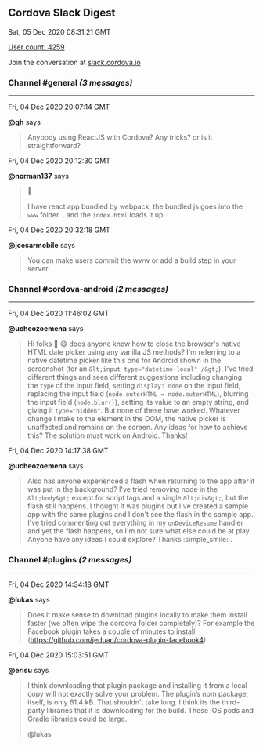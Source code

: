 ## Cordova Slack Digest
Sat, 05 Dec 2020 08:31:21 GMT

[User count: 4259](https://cordova.slack.com/)


Join the conversation at [slack.cordova.io](http://slack.cordova.io/)

### __Channel #general__ _(3 messages)_
---

Fri, 04 Dec 2020 20:07:14 GMT

__@gh__ says 
> Anybody using ReactJS with Cordova? Any tricks? or is it straightforward?
> 

Fri, 04 Dec 2020 20:12:30 GMT

__@norman137__ says 
> 👋
> 
> I have react app bundled by webpack, the bundled js goes into the `www` folder... and the `index.html` loads it up.
> 

Fri, 04 Dec 2020 20:32:18 GMT

__@jcesarmobile__ says 
> You can make users commit the www or add a build step in your server
> 

### __Channel #cordova-android__ _(2 messages)_
---

Fri, 04 Dec 2020 11:46:02 GMT

__@ucheozoemena__ says 
> Hi folks 👋 😄  does anyone know how to close the browser's native HTML date picker using any vanilla JS methods? I'm referring to a native datetime picker like this one for Android shown in the screenshot (for an `&lt;input type="datetime-local" /&gt;`). I've tried different things and seen different suggestions including changing the `type` of the input field, setting `display: none` on the input field, replacing the input field (`node.outerHTML = node.outerHTML`), blurring the input field (`node.blur()`), setting its value to an empty string, and giving it `type="hidden"`. But none of these have worked. Whatever change I make to the element in the DOM, the native picker is unaffected and remains on the screen.
> Any ideas for how to achieve this? The solution must work on Android. Thanks!
> 

Fri, 04 Dec 2020 14:17:38 GMT

__@ucheozoemena__ says 
> Also has anyone experienced a flash when returning to the app after it was put in the background? I've tried removing node in the `&lt;body&gt;` except for script tags and a single `&lt;div&gt;`, but the flash still happens. I thought it was plugins but I've created a sample app with the same plugins and I don't see the flash in the sample app. I've tried commenting out everything in my `onDeviceResume` handler and yet the flash happens, so I'm not sure what else could be at play. Anyone have any ideas I could explore? Thanks :simple_smile: .
> 

### __Channel #plugins__ _(2 messages)_
---

Fri, 04 Dec 2020 14:34:18 GMT

__@lukas__ says 
> Does it make sense to download plugins locally to make them install faster (we often wipe the cordova folder completely)? For example the Facebook plugin takes a couple of minutes to install (<https://github.com/jeduan/cordova-plugin-facebook4>)
> 

Fri, 04 Dec 2020 15:03:51 GMT

__@erisu__ says 
> I think downloading that plugin package and installing it from a local copy will not exactly solve your problem. The plugin’s npm package, itself, is only 61.4 kB. That shouldn’t take long. I think its the third-party libraries that it is downloading for the build. Those iOS pods and Gradle libraries could be large.
> 
> @lukas
> 

